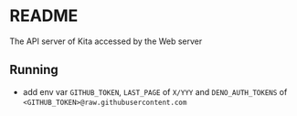 # README

The API server of Kita accessed by the Web server

## Running

- add env var `GITHUB_TOKEN`, `LAST_PAGE` of `X/YYY` and `DENO_AUTH_TOKENS` of `<GITHUB_TOKEN>@raw.githubusercontent.com`